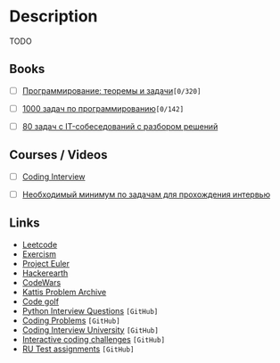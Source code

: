 # Description

TODO


## Books

- [ ] [Программирование: теоремы и задачи](https://hal.archives-ouvertes.fr/hal-01480636/document)`[0/320]`
- [ ] [1000 задач по программированию](http://k504.khai.edu/attachments/article/762/Zadachnik_Abramyan.pdf)`[0/142]`
- [ ] [80 задач с IT-собеседований с разбором решений](https://cmsmagazine.ru/journal/items-80-problems-with-it-interviews/)


## Courses / Videos

- [ ] [Coding Interview](https://youtube.com/playlist?list=PLWKjhJtqVAblv09G3sFgRMSeR0jnKQmJ9)
- [ ] [Необходимый минимум по задачам для прохождения интервью](https://youtube.com/playlist?list=PLxo8h22u0O-gKD5rTtDOuqUb7jku_et8b)


## Links

- [Leetcode](https://leetcode.com/)
- [Exercism](https://exercism.org/)
- [Project Euler](https://projecteuler.net/archives)
- [Hackerearth](https://www.hackerearth.com/)
- [CodeWars](https://www.codewars.com/dashboard)
- [Kattis Problem Archive](https://open.kattis.com/)
- [Code golf](https://code.golf/)
- [Python Interview Questions](https://github.com/learning-zone/python-interview-questions) `[GitHub]`
- [Coding Problems](https://github.com/MTrajK/coding-problems) `[GitHub]`
- [Coding Interview University](https://github.com/jwasham/coding-interview-university) `[GitHub]`
- [Interactive coding challenges](https://github.com/donnemartin/interactive-coding-challenges) `[GitHub]`
- [RU Test assignments](https://github.com/Hexlet/ru-test-assignments) `[GitHub]`
